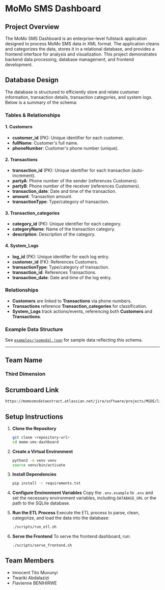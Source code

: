 # MoMo SMS Dashboard

## Project Overview
The MoMo SMS Dashboard is an enterprise-level fullstack application designed to process MoMo SMS data in XML format. The application cleans and categorizes the data, stores it in a relational database, and provides a frontend interface for analysis and visualization. This project demonstrates backend data processing, database management, and frontend development.

## Database Design

The database is structured to efficiently store and relate customer information, transaction details, transaction categories, and system logs. Below is a summary of the schema:

### Tables & Relationships

#### 1. Customers
- **customer_id** (PK): Unique identifier for each customer.
- **fullName**: Customer's full name.
- **phoneNumber**: Customer's phone number (unique).

#### 2. Transactions
- **transaction_id** (PK): Unique identifier for each transaction (auto-increment).
- **partyA**: Phone number of the sender (references Customers).
- **partyB**: Phone number of the receiver (references Customers).
- **transaction_date**: Date and time of the transaction.
- **amount**: Transaction amount.
- **transactionType**: Type/category of transaction.

#### 3. Transaction_categories
- **category_id** (PK): Unique identifier for each category.
- **categoryName**: Name of the transaction category.
- **description**: Description of the category.

#### 4. System_Logs
- **log_id** (PK): Unique identifier for each log entry.
- **customer_id** (FK): References Customers.
- **transactionType**: Type/category of transaction.
- **transaction_id**: References Transactions.
- **transaction_date**: Date and time of the log entry.

### Relationships
- **Customers** are linked to **Transactions** via phone numbers.
- **Transactions** reference **Transaction_categories** for classification.
- **System_Logs** track actions/events, referencing both **Customers** and **Transactions**.

### Example Data Structure

See [`examples/jsomodal.json`](examples/jsomodal.json) for sample data reflecting this schema.

---

## Team Name
### Third Dimension

## Scrumboard Link
```bash
https://momosmsdataextract.atlassian.net/jira/software/projects/MSDE/list?atlOrigin=eyJpIjoiNTQ3N2YzODllNzJiNDYwZDhmOTdlYjE3YTdhMGE3ZTkiLCJwIjoiaiJ9
```

## Setup Instructions
1. **Clone the Repository**
   ```bash
   git clone <repository-url>
   cd momo-sms-dashboard
   ```

2. **Create a Virtual Environment**
   ```bash
   python3 -m venv venv
   source venv/bin/activate
   ```

3. **Install Dependencies**
   ```bash
   pip install -r requirements.txt
   ```

4. **Configure Environment Variables**
   Copy the `.env.example` to `.env` and set the necessary environment variables, including `DATABASE_URL` or the path to the SQLite database.

5. **Run the ETL Process**
   Execute the ETL process to parse, clean, categorize, and load the data into the database:
   ```bash
   ./scripts/run_etl.sh
   ```

6. **Serve the Frontend**
   To serve the frontend dashboard, run:
   ```bash
   ./scripts/serve_frontend.sh
   ```

## Team Members
- Innocent Tito Muvunyi
- Twariki Abdalazizi
- Flavienne BENIHIRWE
